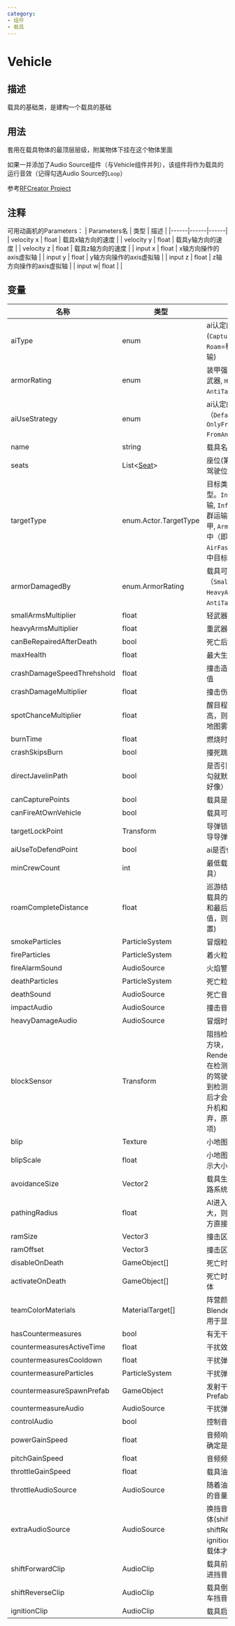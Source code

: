 ```yaml
---
category: 
- 组件
- 载具
---
```

# Vehicle

## 描述

载具的基础类，是建构一个载具的基础

## 用法

套用在载具物体的最顶层层级，附属物体下挂在这个物体里面

如果一并添加了Audio Source组件（与Vehicle组件并列），该组件将作为载具的运行音效（记得勾选Audio Source的`Loop`）

参考[RFCreator Project](/cn/Tutorials/README.md)

## 注释

可用动画机的Parameters：
| Parameters名 | 类型 | 描述 |
|------|------|------|
| velocity x | float | 载具x轴方向的速度 |
| velocity y | float | 载具y轴方向的速度 |
| velocity z | float | 载具z轴方向的速度 |
| input x | float | x轴方向操作的axis虚拟轴 |
| input y | float | y轴方向操作的axis虚拟轴 |
| input z | float | z轴方向操作的axis虚拟轴 |
| input w| float |  |

## 变量
| 名称 | 类型 | 描述 |
| ----------- | ----------- | ----------- |
| aiType | enum | ai认定的载具用途类型(`Capture`=占领据点, `Roam`=移动, `Transport`=运输) |
| armorRating | enum | 装甲强度（`SmallArms`=轻武器, `HeavyArms`=重武器, `AntiTank`=穿甲）|
| aiUseStrategy |enum |  ai认定的载具使用方案（`Default`, `OnlyFromFrontlineSpawn`, `FromAnySpawn`）|
| name | string | 载具名称 | 
| seats | List<[Seat](./Seat.md)> | 座位(第一个座位将设置为驾驶位) |
| targetType | enum.Actor.TargetType | 目标类型（载具自身的类型。`Infantry`=单步兵运输, `InfantryGroup`=步兵群运输, `Unarmored`=非装甲, `Armored`=装甲, `Air`=空中（即直升机）, `AirFastMover`=高速的空中目标（即飞机））|
| armorDamagedBy | enum.ArmorRating | 载具可被哪种武器攻击（`SmallArms`=轻武器, `HeavyArms`=重武器, `AntiTank`=穿甲） | 
| smallArmsMultiplier | float | 轻武器伤害倍率 | 
| heavyArmsMultiplier | float | 重武器伤害倍率 |
| canBeRepairedAfterDeath | bool | 死亡后可修复 |
| maxHealth | float |  最大生命值 |
| crashDamageSpeedThrehshold | float |   撞击造成伤害的速度的阈值 |
| crashDamageMultiplier | float |   撞击伤害 |
| spotChanceMultiplier | float |   醒目程度倍率 (该值越高，则敌军AI越容易透过地图雾气发现你) |
| burnTime | float |  燃烧时间 |
| crashSkipsBurn | bool |  撞死跳过燃烧 |
| directJavelinPath | bool |  是否引导导弹锁定（不打勾就默认是在坐标原点吧好像） |
| canCapturePoints | bool |  载具是否可用来占领点位 |
| canFireAtOwnVehicle | bool |   载具可以伤害自身 |
| targetLockPoint | Transform |   导弹锁定点（须先开启引导导弹锁定） |
| aiUseToDefendPoint | bool |  ai是否使用载具防御据点 |
| minCrewCount | int |   最低载员（适用于运输载具） |
| roamCompleteDistance | float |  巡游结束距离(如果驾驶该载具的小队队长当前位置和最后前往的位置小于该值，则会巡游至新目标位置)  |
| smokeParticles | ParticleSystem |  冒烟粒子 |
| fireParticles | ParticleSystem |  着火粒子 |
| fireAlarmSound | AudioSource |  火焰警报 |
| deathParticles | ParticleSystem |   死亡粒子 |
| deathSound | AudioSource |   死亡音效 |
| impactAudio | AudioSource |   撞击音效 |
| heavyDamageAudio | AudioSource |  冒烟时的音效 |
| blockSensor | Transform |  阻挡检测物体(一个简单的方块，并关闭其Mesh Render即可。如果有友军在检测器的范围内，车辆的驾驶员会尝试刹车，直到检测器内没有任何友军后才会继续行驶，但对直升机和飞机无效。疑似废弃，原版载具没有配置此项)  |
| blip | Texture |   小地图上的载具图标 |
| blipScale | float |   小地图上的载具图标的显示大小倍率 |
| avoidanceSize | Vector2 | 载具生成避让大小(AI在巡路系统中认为的体积大小) |
| pathingRadius | float | AI进入载具的范围(该值越大，则AI就能从更远的地方直接进入该载具)  |
| ramSize | Vector3 |   撞击区域大小调整 |
| ramOffset | Vector3 |  撞击区域位置调整 |
| disableOnDeath | GameObject[] | 死亡时隐藏的物体 |
| activateOnDeath | GameObject[] | 死亡时显示（启用）的物体 |
| teamColorMaterials | MaterialTarget[] |  阵营颜色材质（需事先在Blender分配一个材质槽用于显示材质颜色） |
| hasCountermeasures | bool | 有无干扰弹（或称热诱弹） |
| countermeasuresActiveTime | float |   干扰效果持续时间 |
| countermeasuresCooldown | float |   干扰弹冷却时间 |
| countermeasureParticles | ParticleSystem |  干扰弹发射时的粒子 |
| countermeasureSpawnPrefab | GameObject |  发射干扰弹时同时生成的Prefab |
| countermeasureAudio | AudioSource |   干扰弹音效 |
| controlAudio | bool |  控制音频（引擎音效） |
| powerGainSpeed | float |  音频响度提升速度（不太确定是不是） |
| pitchGainSpeed | float |  音频频率提升速度 |
| throttleGainSpeed | float |  载具油门提升速度 |
| throttleAudioSource | AudioSource |  随着油门的变化调整播放的音量和音高 |
| extraAudioSource | AudioSource |  换挡音效和启动音效的载体(shiftForwardClip、shiftReverseClip、ignitionClip必须要拥有此载体才可播放对应的音效) |
| shiftForwardClip | AudioClip |  载具前进时会播放此换前进挡音效 |
| shiftReverseClip | AudioClip |  载具倒车时会播放此换倒车挡音效 |
| ignitionClip | AudioClip |  载具启动的音效 |
